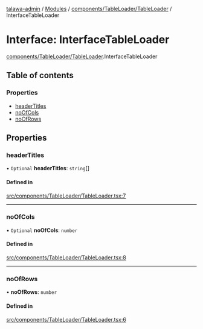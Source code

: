 [talawa-admin](../README.md) / [Modules](../modules.md) / [components/TableLoader/TableLoader](../modules/components_TableLoader_TableLoader.md) / InterfaceTableLoader

# Interface: InterfaceTableLoader

[components/TableLoader/TableLoader](../modules/components_TableLoader_TableLoader.md).InterfaceTableLoader

## Table of contents

### Properties

- [headerTitles](components_TableLoader_TableLoader.InterfaceTableLoader.md#headertitles)
- [noOfCols](components_TableLoader_TableLoader.InterfaceTableLoader.md#noofcols)
- [noOfRows](components_TableLoader_TableLoader.InterfaceTableLoader.md#noofrows)

## Properties

### headerTitles

• `Optional` **headerTitles**: `string`[]

#### Defined in

[src/components/TableLoader/TableLoader.tsx:7](https://github.com/chandel-aman/talawa-admin/blob/45920a7/src/components/TableLoader/TableLoader.tsx#L7)

___

### noOfCols

• `Optional` **noOfCols**: `number`

#### Defined in

[src/components/TableLoader/TableLoader.tsx:8](https://github.com/chandel-aman/talawa-admin/blob/45920a7/src/components/TableLoader/TableLoader.tsx#L8)

___

### noOfRows

• **noOfRows**: `number`

#### Defined in

[src/components/TableLoader/TableLoader.tsx:6](https://github.com/chandel-aman/talawa-admin/blob/45920a7/src/components/TableLoader/TableLoader.tsx#L6)
